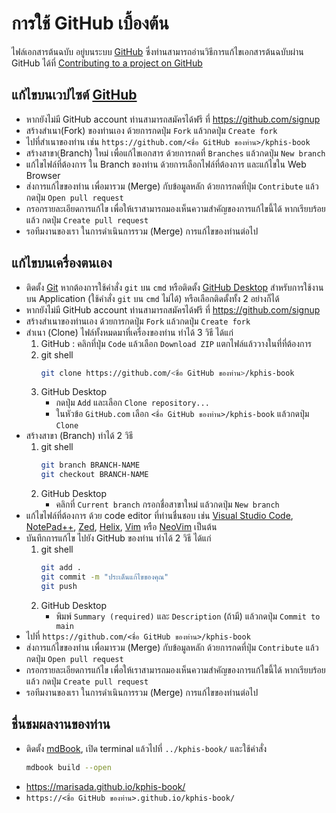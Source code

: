 # การใช้ GitHub เบื้องต้น
ไฟล์เอกสารต้นฉบับ อยู่บนระบบ [GitHub](https://github.com) ซึ่งท่านสามารถอ่านวิธีการแก้ไขเอกสารต้นฉบับผ่าน GitHub ได้ที่ [Contributing to a project on GitHub](https://docs.github.com/en/get-started/exploring-projects-on-github/contributing-to-a-project)

## แก้ไขบนเวปไซต์ [GitHub](https://github.com)
* หากยังไม่มี GitHub account ท่านสามารถสมัครได้ฟรี ที่ <https://github.com/signup>
* สร้างสำเนา(Fork) ของท่านเอง ด้วยการกดปุ่ม `Fork` แล้วกดปุ่ม `Create fork`
* ไปที่สำเนาของท่าน เช่น `https://github.com/<ชื่อ GitHub ของท่าน>/kphis-book`
* สร้างสาขา(ฺฺBranch) ใหม่ เพื่อแก้ไขเอกสาร ด้วยการกดที่ `Branches` แล้วกดปุ่ม `New branch`
* แก้ไขไฟล์ที่ต้องการ ใน Branch ของท่าน ด้วยการเลือกไฟล์ที่ต้องการ และแก้ไขใน Web Browser
* ส่งการแก้ไขของท่าน เพื่อมารวม (Merge) กับข้อมูลหลัก ด้วยการกดที่ปุ่ม `Contribute` แล้วกดปุ่ม `Open pull request`
* กรอกรายละเอียดการแก้ไข เพื่อให้เราสามารถมองเห็นความสำคัญของการแก้ไขนี้ได้ หากเรียบร้อยแล้ว กดปุ่ม `Create pull request`
* รอทีมงานของเรา ในการดำเนินการรวม (Merge) การแก้ไขของท่านต่อไป

## แก้ไขบนเครื่องตนเอง
* ติดตั้ง [Git](https://git-scm.com/) หากต้องการใช้คำสั่ง `git` บน `cmd` หรือติดตั้ง [GitHub Desktop](https://github.com/apps/desktop) สำหรับการใช้งานบน Application (ใช้คำสั่ง `git` บน `cmd` ไม่ได้) หรือเลือกติดตั้งทั้ง 2 อย่างก็ได้
* หากยังไม่มี GitHub account ท่านสามารถสมัครได้ฟรี ที่ <https://github.com/signup>
* สร้างสำเนาของท่านเอง ด้วยการกดปุ่ม `Fork` แล้วกดปุ่ม `Create fork`
* สำเนา (Clone) ไฟล์ทั้งหมดมาที่เครื่องของท่าน ทำได้ 3 วิธี ได้แก่
    1. GitHub : คลิกที่ปุ่ม `Code` แล้วเลือก `Download ZIP` แตกไฟล์แล้ววางในที่ที่ต้องการ
    1. git shell 
        ```bash
        git clone https://github.com/<ชื่อ GitHub ของท่าน>/kphis-book
        ```
    1. GitHub Desktop
        * กดปุ่ม `Add` และเลือก `Clone repository...`  
        * ในหัวข้อ `GitHub.com` เลือก `<ชื่อ GitHub ของท่าน>/kphis-book` แล้วกดปุ่ม `Clone`
* สร้างสาขา (Branch) ทำได้ 2 วิธี
    1. git shell
        ```bash
        git branch BRANCH-NAME
        git checkout BRANCH-NAME
        ```
    1. GitHub Desktop
        * คลิกที่ `Current branch` กรอกชื่อสาขาใหม่ แล้วกดปุ่ม `New branch`
* แก้ไขไฟล์ที่ต้องการ ด้วย code editor ที่ท่านชื่นชอบ เช่น [Visual Studio Code](https://code.visualstudio.com/), [NotePad++](https://notepad-plus-plus.org/), [Zed](https://zed.dev/), [Helix](https://helix-editor.vercel.app/), [Vim](https://www.vim.org/) หรือ [NeoVim](https://neovim.io/) เป็นต้น
* บันทึกการแก้ไข ไปยัง GitHub ของท่าน ทำได้ 2 วิธี ได้แก่
    1. git shell 
        ```bash
        git add .
        git commit -m "ประเด็นแก้ไขของคุณ"
        git push
        ```
    1. GitHub Desktop
        * พิมพ์ `Summary (required)` และ `Description` (ถ้ามี) แล้วกดปุ่ม `Commit to main`
* ไปที่ `https://github.com/<ชื่อ GitHub ของท่าน>/kphis-book`
* ส่งการแก้ไขของท่าน เพื่อมารวม (Merge) กับข้อมูลหลัก ด้วยการกดที่ปุ่ม `Contribute` แล้วกดปุ่ม `Open pull request`
* กรอกรายละเอียดการแก้ไข เพื่อให้เราสามารถมองเห็นความสำคัญของการแก้ไขนี้ได้ หากเรียบร้อยแล้ว กดปุ่ม `Create pull request`
* รอทีมงานของเรา ในการดำเนินการรวม (Merge) การแก้ไขของท่านต่อไป

## ชื่นชมผลงานของท่าน
* ติดตั้ง [mdBook](https://rust-lang.github.io/mdBook/guide/installation.html), เปิด terminal แล้วไปที่ `../kphis-book/` และใช้คำสั่ง 
    ```bash
    mdbook build --open
    ``` 
* <https://marisada.github.io/kphis-book/>
* `https://<ชื่อ GitHub ของท่าน>.github.io/kphis-book/`
